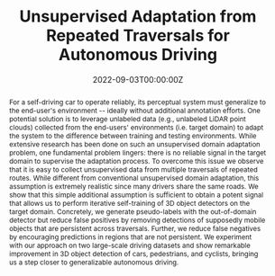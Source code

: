 ---
# Activate this widget? true/false
active: false
title: "Unsupervised Adaptation from Repeated Traversals for Autonomous Driving"

# Authors
# If you created a profile for a user (e.g. the default `admin` user), write the username (folder name) here 
# and it will be replaced with their full name and linked to their profile.
authors:
- Yurong You*
- Katie Z Luo*
- Cheng Perng Phoo*
- Travis Zhang
- Mark Campbell
- Wei-Lun Chao 
- Bharath Hariharan 
- Kilian Q. Weinberger

# Author notes (optional)
# author_notes:
# - "Equal contribution"
# - "Equal contribution"

date: "2022-09-03T00:00:00Z"
doi: ""

# Schedule page publish date (NOT publication's date).
publishDate: "2020-01-01T00:00:00Z"

# Publication type.
# Legend: 0 = Uncategorized; 1 = Conference paper; 2 = Journal article;
# 3 = Preprint / Working Paper; 4 = Report; 5 = Book; 6 = Book section;
# 7 = Thesis; 8 = Patent
publication_types: ["1"]

# Publication name and optional abbreviated publication name.
publication: In *Advances in Neural Information Processing Systems 2022*
publication_short: In *NeurIPS 2022*

abstract: "For a self-driving car to operate reliably, its perceptual system must generalize to the end-user's environment -- ideally without additional annotation efforts. One potential solution is to leverage unlabeled data (e.g., unlabeled LiDAR point clouds) collected from the end-users' environments (i.e. target domain) to adapt the system to the difference between training and testing environments. While extensive research has been done on such an unsupervised domain adaptation problem, one fundamental problem lingers: there is no reliable signal in the target domain to supervise the adaptation process. To overcome this issue we observe that it is easy to collect unsupervised data   from multiple traversals of repeated routes. While different from conventional unsupervised domain adaptation, this assumption is extremely realistic since many drivers share the same roads. We show that this simple additional assumption is sufficient to obtain a potent signal that allows us to perform iterative self-training of 3D object detectors on the target domain. Concretely, we generate pseudo-labels with the out-of-domain detector but reduce false positives by removing detections of supposedly mobile objects that are persistent across traversals. Further, we  reduce false negatives by encouraging predictions in regions that are not persistent. We experiment with our approach on two large-scale driving datasets and show remarkable improvement in 3D object detection of cars, pedestrians, and cyclists, bringing us a step closer to generalizable autonomous driving."

# Summary. An optional shortened abstract.
# summary: Lorem ipsum dolor sit amet, consectetur adipiscing elit. Duis posuere tellus ac convallis placerat. Proin tincidunt magna sed ex sollicitudin condimentum.

tags: ["self-driving", "first-author"]

# Display this page in the Featured widget?
featured: false

# Custom links (uncomment lines below)
# links:
# - name: Custom Link
#   url: http://example.org

url_pdf: 'https://openreview.net/pdf?id=0fKlU1OlANc'
url_code: 'https://github.com/YurongYou/Rote-DA'
url_dataset: ''
url_poster: ''
url_project: ''
url_slides: ''
url_source: ''
url_video: ''

# Featured image
# To use, add an image named `featured.jpg/png` to your page's folder. 
image:
  caption: 'A schematic layout of Rote-DA. The PointRCNN Proposal network classifies each input LiDAR point as car/pedestrian/cyclist (Class Predictions) with three binary classifiers. The PP-Score is used during fine-tuning in an auxiliary loss function to reduce false-negatives.  The Refinement network produces bounding boxes for the target data (Raw Detection Outputs). For the next self-training round, these are filtered with posterior and foreground/background filtering to reduce false positives, giving rise to the next pseudo-labels (bottom right).'
  focal_point: ""
  preview_only: false

# Associated Projects (optional).
#   Associate this publication with one or more of your projects.
#   Simply enter your project's folder or file name without extension.
#   E.g. `internal-project` references `content/project/internal-project/index.md`.
#   Otherwise, set `projects: []`.
# projects:
# - example

# Slides (optional).
#   Associate this publication with Markdown slides.
#   Simply enter your slide deck's filename without extension.
#   E.g. `slides: "example"` references `content/slides/example/index.md`.
#   Otherwise, set `slides: ""`.
# slides: example
---